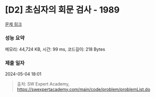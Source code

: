 # [D2] 초심자의 회문 검사 - 1989 

[문제 링크](https://swexpertacademy.com/main/code/problem/problemDetail.do?contestProbId=AV5PyTLqAf4DFAUq) 

### 성능 요약

메모리: 44,724 KB, 시간: 99 ms, 코드길이: 218 Bytes

### 제출 일자

2024-05-04 18:01



> 출처: SW Expert Academy, https://swexpertacademy.com/main/code/problem/problemList.do